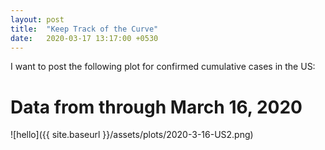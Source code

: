 ```yaml
---
layout: post
title:  "Keep Track of the Curve"
date:   2020-03-17 13:17:00 +0530
---
```

I want to post the following plot for confirmed cumulative cases in the US:

# Data from through March 16, 2020

![hello]({{ site.baseurl }}/assets/plots/2020-3-16-US2.png)
